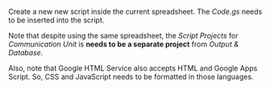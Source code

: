 Create a new new script inside the current spreadsheet. The *Code.gs* needs to be inserted into the script.

Note that despite using the same spreadsheet, the *Script Projects* for *Communication Unit* is **needs to be a separate project** from *Output & Database*.

Also, note that Google HTML Service also accepts HTML and Google Apps Script. So, CSS and JavaScript needs to be formatted in those languages.
